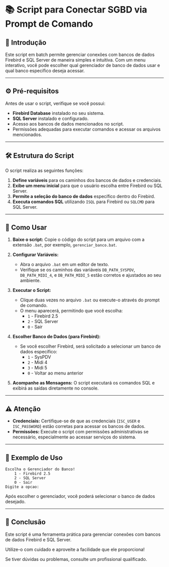 # 📚 Script para Conectar SGBD via Prompt de Comando

## 📜 Introdução

Este script em batch permite gerenciar conexões com bancos de dados Firebird e SQL Server de maneira simples e intuitiva. Com um menu interativo, você pode escolher qual gerenciador de banco de dados usar e qual banco específico deseja acessar.

---

## ⚙️ Pré-requisitos

Antes de usar o script, verifique se você possui:

- **Firebird Database** instalado no seu sistema.
- **SQL Server** instalado e configurado.
- Acesso aos bancos de dados mencionados no script.
- Permissões adequadas para executar comandos e acessar os arquivos mencionados.

---

## 🛠️ Estrutura do Script

O script realiza as seguintes funções:

1. **Define variáveis** para os caminhos dos bancos de dados e credenciais.
2. **Exibe um menu inicial** para que o usuário escolha entre Firebird ou SQL Server.
3. **Permite a seleção do banco de dados** específico dentro do Firebird.
4. **Executa comandos SQL** utilizando `ISQL` para Firebird ou `SQLCMD` para SQL Server.

---

## 🚀 Como Usar

1. **Baixe o script:** Copie o código do script para um arquivo com a extensão `.bat`, por exemplo, `gerenciar_banco.bat`.

2. **Configurar Variáveis:**
   - Abra o arquivo `.bat` em um editor de texto.
   - Verifique se os caminhos das variáveis `DB_PATH_SYSPDV`, `DB_PATH_MIDI_4`, e `DB_PATH_MIDI_5` estão corretos e ajustados ao seu ambiente.

3. **Executar o Script:**
   - Clique duas vezes no arquivo `.bat` ou execute-o através do prompt de comando.
   - O menu aparecerá, permitindo que você escolha:
     - `1` - Firebird 2.5
     - `2` - SQL Server
     - `0` - Sair

4. **Escolher Banco de Dados (para Firebird):**
   - Se você escolher Firebird, será solicitado a selecionar um banco de dados específico:
     - `1` - SysPDV
     - `2` - Midi 4
     - `3` - Midi 5
     - `0` - Voltar ao menu anterior

5. **Acompanhe as Mensagens:** O script executará os comandos SQL e exibirá as saídas diretamente no console.

---

## ⚠️ Atenção

- **Credenciais:** Certifique-se de que as credenciais (`ISC_USER` e `ISC_PASSWORD`) estão corretas para acessar os bancos de dados.
- **Permissões:** Execute o script com permissões administrativas se necessário, especialmente ao acessar serviços do sistema.

---

## 📝 Exemplo de Uso

```plaintext
Escolha o Gerenciador do Banco!
    1 - Firebird 2.5
    2 - SQL Server
    0 - Sair
Digite a opcao:
```

Após escolher o gerenciador, você poderá selecionar o banco de dados desejado.

---

## 🎉 Conclusão

Este script é uma ferramenta prática para gerenciar conexões com bancos de dados Firebird e SQL Server. 

Utilize-o com cuidado e aproveite a facilidade que ele proporciona! 

Se tiver dúvidas ou problemas, consulte um profissional qualificado.